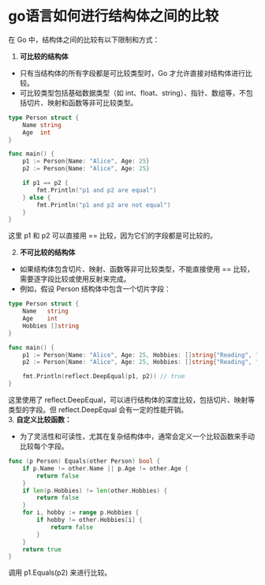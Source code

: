 # go语言如何进行结构体之间的比较 #
在 Go 中，结构体之间的比较有以下限制和方式：
1. **可比较的结构体**
- 只有当结构体的所有字段都是可比较类型时，Go 才允许直接对结构体进行比较。
- 可比较类型包括基础数据类型（如 int、float、string）、指针、数组等，不包括切片、映射和函数等非可比较类型。
```Go
type Person struct {
    Name string
    Age  int
}

func main() {
    p1 := Person{Name: "Alice", Age: 25}
    p2 := Person{Name: "Alice", Age: 25}

    if p1 == p2 {
        fmt.Println("p1 and p2 are equal")
    } else {
        fmt.Println("p1 and p2 are not equal")
    }
}
```
这里 p1 和 p2 可以直接用 == 比较，因为它们的字段都是可比较的。

2. **不可比较的结构体**
- 如果结构体包含切片、映射、函数等非可比较类型，不能直接使用 == 比较，需要逐字段比较或使用反射来完成。
- 例如，假设 Person 结构体中包含一个切片字段：
```Go
type Person struct {
    Name   string
    Age    int
    Hobbies []string
}

func main() {
    p1 := Person{Name: "Alice", Age: 25, Hobbies: []string{"Reading", "Swimming"}}
    p2 := Person{Name: "Alice", Age: 25, Hobbies: []string{"Reading", "Swimming"}}

    fmt.Println(reflect.DeepEqual(p1, p2)) // true
}
```
这里使用了 reflect.DeepEqual，可以进行结构体的深度比较，包括切片、映射等类型的字段。但 reflect.DeepEqual 会有一定的性能开销。  
3. **自定义比较函数：**
- 为了灵活性和可读性，尤其在复杂结构体中，通常会定义一个比较函数来手动比较每个字段。
```Go
func (p Person) Equals(other Person) bool {
    if p.Name != other.Name || p.Age != other.Age {
        return false
    }
    if len(p.Hobbies) != len(other.Hobbies) {
        return false
    }
    for i, hobby := range p.Hobbies {
        if hobby != other.Hobbies[i] {
            return false
        }
    }
    return true
}
```
调用 p1.Equals(p2) 来进行比较。
